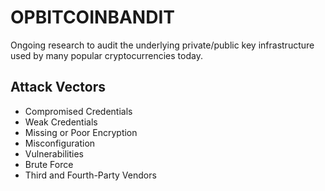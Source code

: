 # OPBITCOINBANDIT

Ongoing research to audit the underlying private/public key infrastructure used by many popular cryptocurrencies today.

## Attack Vectors
 - Compromised Credentials
 - Weak Credentials
 - Missing or Poor Encryption
 - Misconfiguration
 - Vulnerabilities
 - Brute Force
 - Third and Fourth-Party Vendors
